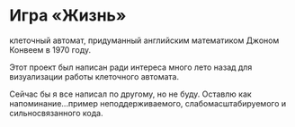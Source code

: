 # Игра «Жизнь»

клеточный автомат, придуманный английским математиком Джоном Конвеем в 1970 году.

Этот проект был написан ради интереса много лето назад для визуализации работы клеточного автомата. 

Сейчас бы я все написал по другому, но не буду. Оставлю как напоминание...пример неподдерживаемого, слабомасштабируемого и сильносвязанного кода.
